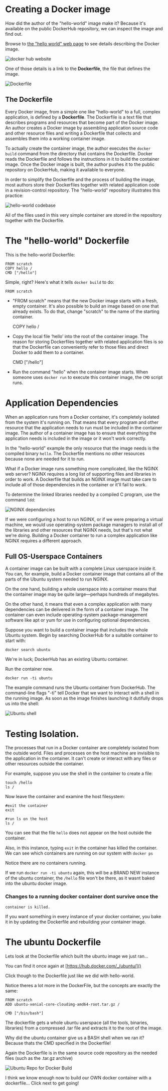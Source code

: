 # Creating a Docker image

How did the author of the "hello-world" image make it? Because it's
available on the public DockerHub repository, we can inspect the image
and find out.

Browse to [the "hello world" web
page](https://hub.docker.com/_/hello-world/) to see details describing
the Docker image.

![docker hub website](assets/images/dockerhub1.png)

 One of those details is a link to the __Dockerfile__, the file that
defines the image.

![Dockerfile](assets/images/dockerfile1.png)

## The Dockerfile

Every Docker image, from a simple one like "hello-world" to a full,
complex application, is defined by a __Dockerfile__. The Dockerfile is
a text file that describes programs and resources that become part of
the Docker image. An author creates a Docker image by assembling
application source code and other resource files and writing a
Dockerfile that collects and assembles them into a working container
image.

To actually create the container image, the author executes the
`docker build` command from the directory that contains the
Dockerfile. Docker reads the Dockerfile and follows the instructions
in it to build the container image. Once the Docker image is built,
the author pushes it to the public repository on DockerHub, making it
available to everyone.

In order to simplify the Dockerfile and the process of building the
image, most authors store their Dockerfiles together with related
application code in a revision-control repository. The "hello-world"
repository illustrates this practice:

![hello-world codebase](assets/images/hello-codebase.png)

All of the files used in this very simple container are stored in the
repository together with the Dockerfile.

# The "hello-world" Dockerfile

This is the hello-world Dockerfile:

```
FROM scratch
COPY hello /
CMD ["/hello"]
```

Simple, right? Here's what it tells `docker build` to do:

    FROM scratch

* "FROM scratch" means that the new Docker image starts with a
  fresh, empty container. It's also possible to build an image
  based on one that already exists. To do that, change "scratch"
  to the name of the starting container.

    COPY hello /

* Copy the local file ‘hello’ into the root of the container
  image. The reason for storing Dockerfiles together with related
  application files is so that the Dockerfile can conveniently
  refer to those files and direct Docker to add them to a
  container.

    CMD ["/hello"]

* Run the command "hello" when the container image starts. When
  someone uses `docker run` to execute this container image, the
  `CMD` script runs.

# Application Dependencies

When an application runs from a Docker container, it's completely
isolated from the system it's running on. That means that every
program and other resource that the application needs to run must be
included in the container image. The author of a container image has
to ensure that everything the application needs is included in the
image or it won't work correctly.

In the "hello-world" example the only resource that the image needs is
the compiled binary `hello`. The Dockerfile mentions no other
resources because none are needed for it to run.

What if a Docker image runs something more complicated, like the NGINX
web server? NGINX requires a long list of supporting files and
libraries in order to work. A Dockerfile that builds an NGINX image
must take care to include all of those dependencies in the container
or it'll fail to work.

To determine the linked libraries needed by a compiled C program, use
the command `ldd`:

![NGINX dependancies](assets/images/ldd1.png)

If we were configuring a host to run NGINX, or if we were preparing a
virtual machine, we would use operating-system package managers to
install all of the libraries and other resources that NGINX needs, but
that's not what we're doing. Building a Docker container to run a
complex application like NGINX requires a different approach.

## Full OS-Userspace Containers

A container image can be built with a complete Linux userspace inside
it. You can, for example, build a Docker container image that contains
all of the parts of the Ubuntu system needed to run NGINX.

On the one hand, building a whole userspace into a container means
that the container image may be quite large&mdash;perhaps hundreds of
megabytes.

On the other hand, it means that even a complex application with many
dependencies can be delivered in the form of a container image. The
container can even include operating-system package-management
software like apt or yum for use in configuring optional dependencies.

Suppose you want to build a container image that includes the whole
Ubuntu system. Begin by searching DockerHub for a suitable container
to start with:

```
docker search ubuntu
```

We're in luck; DockerHub has an existing Ubuntu container.

Run the container now.

```
docker run -ti ubuntu
```

The example command runs the Ubuntu container from DockerHub. The
command-line flags "-ti" tell Docker that we want to interact with a
shell in the running image. As soon as the image finishes launching it
dutifully drops us into the shell:

![Ubuntu shell](assets/images/ubuntu1.png)

# Testing Isolation.

The processes that run in a Docker container are completely isolated
from the outside world. Files and processes on the host machine are
invisible to the application in the container. It can't create or
interact with any files or other resources outside the container.

For example, suppose you use the shell in the container to create a
file:

```
touch /hello
ls /
```

Now leave the container and examine the host filesystem:

```
#exit the container
exit

#run ls on the host
ls /
```

You can see that the file `hello` does not appear on the host outside
the container.

Also, in this instance, typing `exit` in the container has killed the
container. We can see which containers are running on our system with
`docker ps`

Notice there are no containers running.

If we run `docker run -ti ubuntu` again, this will be a BRAND NEW
instance of the ubuntu container, the `/hello` file won't be there, as
it wasnt baked into the ubuntu docker image.

### Changes to a running docker container dont survive once the
    container is killed.

If you want something in every instance of your docker container, you
bake it in by updating the Dockerfile and rebuilding your container
image.

# The ubuntu Dockerfile

Lets look at the Dockerfile which built the ubuntu image we just
ran...

You can find it once again at [https://hub.docker.com/_/ubuntu/]()

Click though to the Dockerfile just like we did with hello-world.

Notice theres a lot more in the DockerFile, but the concepts are
exactly the same:

```
FROM scratch
ADD ubuntu-xenial-core-cloudimg-amd64-root.tar.gz /

CMD ["/bin/bash"]
```

The dockerfile gets a whole ubuntu userspace (all the tools, binaries,
libraries) from a compressed .tar file and extracts it to the root of
the image.

Why did the ubuntu container give us a BASH shell when we ran it?
Because thats the CMD specified in the Dockerfile!

Again the Dockerfile is in the same source code repository as the
needed files (such as the .tar.gz archive)

![Ubuntu Repo for Docker
 Build](assets/images/ubunturepo1.png)

I think we know enough now to build our OWN docker container with a
dockerfile... Click next to get going!
